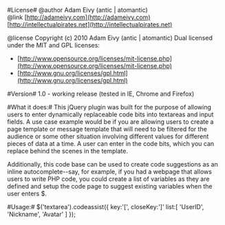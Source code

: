 #License#
@author Adam Eivy (antic | atomantic)  
@link [http://adameivy.com](http://adameivy.com) [http://intellectualpirates.net](http://intellectualpirates.net)  

@license Copyright (c) 2010 Adam Eivy (antic | atomantic) Dual licensed under the MIT and GPL licenses:  
 * [http://www.opensource.org/licenses/mit-license.php](http://www.opensource.org/licenses/mit-license.php)  
 * [http://www.gnu.org/licenses/gpl.html](http://www.gnu.org/licenses/gpl.html)

#Version#
1.0 - working release (tested in IE, Chrome and Firefox)

#What it does:#
This jQuery plugin was built for the purpose of allowing users to enter dynamically replaceable code bits into textareas and input fields. A use case example would be if you are allowing users to create a page template or message template that will need to be filtered for the audience or some other situation involving different values for different pieces of data at a time. A user can enter in the code bits, which you can replace behind the scenes in the template.

Additionally, this code base can be used to create code suggestions as an inline autocomplete--say, for example, if you had a webpage that allows users to write PHP code, you could create a list of variables as they are defined and setup the code page to suggest existing variables when the user enters $.

#Usage:#
	$('textarea').codeassist({
		key:'[',
		closeKey:']'
		list:[
			'UserID',
			'Nickname',
			'Avatar'
		]
	});